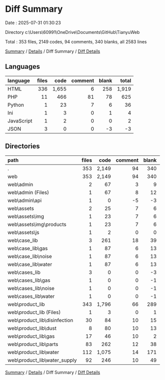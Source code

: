 # Diff Summary

Date : 2025-07-31 01:30:23

Directory c:\\Users\\60991\\OneDrive\\Documents\\GitHub\\TianyuWeb

Total : 353 files,  2149 codes, 94 comments, 340 blanks, all 2583 lines

[Summary](results.md) / [Details](details.md) / Diff Summary / [Diff Details](diff-details.md)

## Languages
| language | files | code | comment | blank | total |
| :--- | ---: | ---: | ---: | ---: | ---: |
| HTML | 336 | 1,655 | 6 | 258 | 1,919 |
| PHP | 11 | 466 | 81 | 78 | 625 |
| Python | 1 | 23 | 7 | 6 | 36 |
| Ini | 1 | 3 | 0 | 1 | 4 |
| JavaScript | 1 | 2 | 0 | 0 | 2 |
| JSON | 3 | 0 | 0 | -3 | -3 |

## Directories
| path | files | code | comment | blank | total |
| :--- | ---: | ---: | ---: | ---: | ---: |
| . | 353 | 2,149 | 94 | 340 | 2,583 |
| web | 353 | 2,149 | 94 | 340 | 2,583 |
| web\\admin | 2 | 67 | 3 | 9 | 79 |
| web\\admin (Files) | 1 | 67 | 8 | 12 | 87 |
| web\\admin\\api | 1 | 0 | -5 | -3 | -8 |
| web\\assets | 2 | 25 | 7 | 6 | 38 |
| web\\assets\\img | 1 | 23 | 7 | 6 | 36 |
| web\\assets\\img\\products | 1 | 23 | 7 | 6 | 36 |
| web\\assets\\js | 1 | 2 | 0 | 0 | 2 |
| web\\case_lib | 3 | 261 | 18 | 39 | 318 |
| web\\case_lib\\gas | 1 | 87 | 6 | 13 | 106 |
| web\\case_lib\\noise | 1 | 87 | 6 | 13 | 106 |
| web\\case_lib\\water | 1 | 87 | 6 | 13 | 106 |
| web\\cases_lib | 3 | 0 | 0 | -3 | -3 |
| web\\cases_lib\\gas | 1 | 0 | 0 | -1 | -1 |
| web\\cases_lib\\noise | 1 | 0 | 0 | -1 | -1 |
| web\\cases_lib\\water | 1 | 0 | 0 | -1 | -1 |
| web\\product_lib | 343 | 1,796 | 66 | 289 | 2,151 |
| web\\product_lib (Files) | 1 | 3 | 0 | 1 | 4 |
| web\\product_lib\\disinfection | 30 | 84 | 10 | 15 | 109 |
| web\\product_lib\\dust | 8 | 80 | 10 | 13 | 103 |
| web\\product_lib\\gas | 17 | 46 | 10 | 2 | 58 |
| web\\product_lib\\parts | 83 | 262 | 12 | 38 | 312 |
| web\\product_lib\\water | 112 | 1,075 | 14 | 171 | 1,260 |
| web\\product_lib\\water_supply | 92 | 246 | 10 | 49 | 305 |

[Summary](results.md) / [Details](details.md) / Diff Summary / [Diff Details](diff-details.md)